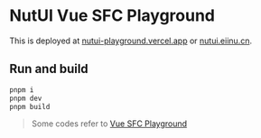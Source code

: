 # NutUI Vue SFC Playground

This is deployed at [nutui-playground.vercel.app](https://nutui-playground.vercel.app) or [nutui.eiinu.cn](https://nutui.eiinu.cn).

## Run and build

```sh
pnpm i
pnpm dev
pnpm build
```

> Some codes refer to [Vue SFC Playground](https://github.com/vuejs/core/tree/main/packages/sfc-playground) 